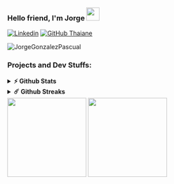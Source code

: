 ### Hello friend, I'm Jorge <img src="https://raw.githubusercontent.com/iampavangandhi/iampavangandhi/master/gifs/Hi.gif" width="30px">   

[![Linkedin](https://img.shields.io/badge/-LinkedIn-222222?style=flat-square&logo=Linkedin&logoColor=white&link=https://www.linkedin.com/in/engincan-veske-b4a75b145/)](https://www.linkedin.com/in/jorge-gonz%C3%A1lez-pascual-3a539620b/)
[![GitHub Thaiane](https://img.shields.io/github/followers/JorgeGonzalezPascual?label=follow&style=social)](https://github.com/JorgeGonzalezPascual)

<img src="https://komarev.com/ghpvc/?username=JorgeGonzalezPascual&label=Profile%20views&color=59405c&style=flat" alt="JorgeGonzalezPascual" />


### Projects and Dev Stuffs:

<details>	
  <summary><b>⚡ Github Stats</b></summary>

  <br />
	
  <img height="180em" src="https://github-readme-stats.vercel.app/api?username=JorgeGonzalezPascual&show_icons=true&theme=radical&hide_border=true&&count_private=true&include_all_commits=true" />
  <img height="180em" src="https://github-readme-stats.vercel.app/api/top-langs/?username=JorgeGonzalezPascual&exclude_repo=KNN-Image-Classification&show_icons=true&hide_border=true&layout=compact&langs_count=8&theme=radical"/>
</details>

<details>	
  <summary><b>☄️ Github Streaks</b></summary>

  <br />
  <img height="180em" src="https://github-readme-streak-stats.herokuapp.com/?user=JorgeGonzalezPascual&hide_border=true&theme=radical" />
</details>


<img height="180em" src="https://github-readme-stats.vercel.app/api?username=JorgeGonzalezPascual&show_icons=true&theme=radical&hide_border=true&&count_private=true&include_all_commits=true" />
<img height="180em" src="https://github-readme-stats.vercel.app/api/top-langs/?username=JorgeGonzalezPascual&exclude_repo=KNN-Image-Classification&show_icons=true&hide_border=true&layout=compact&langs_count=8&theme=radical"/>


